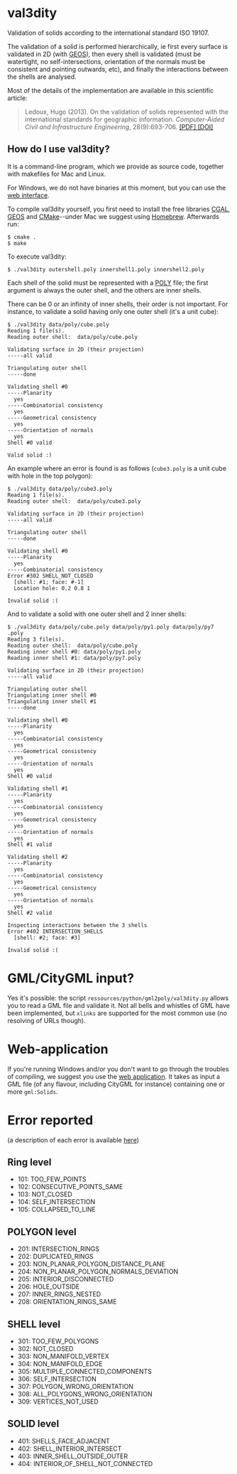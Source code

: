 # val3dity

Validation of solids according to the international standard ISO 19107.

The validation of a solid is performed hierarchically, ie first every surface is validated in 2D (with [GEOS](http://trac.osgeo.org/geos/)), then every shell is validated (must be watertight, no self-intersections, orientation of the normals must be consistent and pointing outwards, etc), and finally the interactions between the shells are analysed.

Most of the details of the implementation are available in this scientific article:

> Ledoux, Hugo (2013). On the validation of solids represented with the
international standards for geographic information. *Computer-Aided Civil and Infrastructure Engineering*, 28(9):693-706. [ [PDF] ](http://3dgeoinfo.bk.tudelft.nl/hledoux/pdfs/_13cacaie.pdf) [ [DOI] ](http://dx.doi.org/10.1111/mice.12043)


## How do I use val3dity?

It is a command-line program, which we provide as source code, together with makefiles for Mac and Linux. 

For Windows, we do not have binaries at this moment, but you can use the [web interface](http://geovalidation.bk.tudelft.nl/val3dity). 

To compile val3dity yourself, you first need to install the free libraries [CGAL](http://www.cgal.org), [GEOS](http://trac.osgeo.org/geos/) and [CMake](http://www.cmake.org)--under Mac we suggest using [Homebrew](http://brew.sh/). Afterwards run:

    $ cmake .
    $ make
    
To execute val3dity:

    $ ./val3dity outershell.poly innershell1.poly innershell2.poly
    
Each shell of the solid must be represented with a [POLY](http://tetgen.berlios.de/fformats.poly.html) file; the first argument is always the outer shell, and the others are inner shells. 

There can be 0 or an infinity of inner shells, their order is not important.
For instance, to validate a solid having only one outer shell (it's a unit cube):

```  
$ ./val3dity data/poly/cube.poly
Reading 1 file(s).
Reading outer shell:  data/poly/cube.poly

Validating surface in 2D (their projection)
-----all valid

Triangulating outer shell
-----done

Validating shell #0
-----Planarity
  yes
-----Combinatorial consistency
  yes
-----Geometrical consistency
  yes
-----Orientation of normals
  yes
Shell #0 valid

Valid solid :)
```

An example where an error is found is as follows (`cube3.poly` is a unit cube with hole in the top polygon):

```
$ ./val3dity data/poly/cube3.poly 
Reading 1 file(s).
Reading outer shell:  data/poly/cube3.poly

Validating surface in 2D (their projection)
-----all valid

Triangulating outer shell
-----done

Validating shell #0
-----Planarity
  yes
-----Combinatorial consistency
Error #302 SHELL_NOT_CLOSED
  [shell: #1; face: #-1]
  Location hole: 0.2 0.8 1

Invalid solid :(
```

And to validate a solid with one outer shell and 2 inner shells:

```
$ ./val3dity data/poly/cube.poly data/poly/py1.poly data/poly/py7
.poly
Reading 3 file(s).
Reading outer shell:  data/poly/cube.poly
Reading inner shell #0: data/poly/py1.poly
Reading inner shell #1: data/poly/py7.poly

Validating surface in 2D (their projection)
-----all valid

Triangulating outer shell
Triangulating inner shell #0
Triangulating inner shell #1
-----done

Validating shell #0
-----Planarity
  yes
-----Combinatorial consistency
  yes
-----Geometrical consistency
  yes
-----Orientation of normals
  yes
Shell #0 valid

Validating shell #1
-----Planarity
  yes
-----Combinatorial consistency
  yes
-----Geometrical consistency
  yes
-----Orientation of normals
  yes
Shell #1 valid

Validating shell #2
-----Planarity
  yes
-----Combinatorial consistency
  yes
-----Geometrical consistency
  yes
-----Orientation of normals
  yes
Shell #2 valid

Inspecting interactions between the 3 shells
Error #402 INTERSECTION_SHELLS
  [shell: #2; face: #3]

Invalid solid :(
```


# GML/CityGML input?

Yes it's possible: the script `ressources/python/gml2poly/val3dity.py` allows you to read a GML file and validate it. Not all bells and whistles of GML have been implemented, but `xlinks` are supported for the most common use (no resolving of URLs though).


# Web-application

If you're running Windows and/or you don't want to go through the troubles of compiling, we suggest you use the [web application](http://geovalidation.bk.tudelft.nl/val3dity). It takes as input a GML file (of any flavour, including CityGML for instance) containing one or more `gml:Solids`.


# Error reported 

(a description of each error is available [here](https://github.com/tudelft3d/val3dity/blob/master/errors_description/errors_description.md))

## Ring level

  * 101: TOO_FEW_POINTS
  * 102: CONSECUTIVE_POINTS_SAME
  * 103: NOT_CLOSED
  * 104: SELF_INTERSECTION 
  * 105: COLLAPSED_TO_LINE


## POLYGON level

  * 201: INTERSECTION_RINGS
  * 202: DUPLICATED_RINGS
  * 203: NON_PLANAR_POLYGON_DISTANCE_PLANE 
  * 204: NON_PLANAR_POLYGON_NORMALS_DEVIATION 
  * 205: INTERIOR_DISCONNECTED
  * 206: HOLE_OUTSIDE
  * 207: INNER_RINGS_NESTED
  * 208: ORIENTATION_RINGS_SAME


## SHELL level

  * 301: TOO_FEW_POLYGONS
  * 302: NOT_CLOSED
  * 303: NON_MANIFOLD_VERTEX
  * 304: NON_MANIFOLD_EDGE 
  * 305: MULTIPLE_CONNECTED_COMPONENTS
  * 306: SELF_INTERSECTION
  * 307: POLYGON_WRONG_ORIENTATION
  * 308: ALL_POLYGONS_WRONG_ORIENTATION
  * 309: VERTICES_NOT_USED 


## SOLID level

  * 401:  SHELLS_FACE_ADJACENT
  * 402:  SHELL_INTERIOR_INTERSECT
  * 403:  INNER_SHELL_OUTSIDE_OUTER
  * 404:  INTERIOR_OF_SHELL_NOT_CONNECTED

